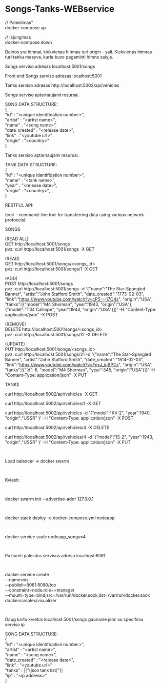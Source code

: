 # Songs-Tanks-WEBservice

// Paleidimas" <br>
docker-compose up<br>

// Isjungimas <br>
docker-compose down<br>

Dainos yra himnai, kiekvienas himnas turi origin - sali. Kiekvienas himnas turi tanku masyva, kurie buvo pagaminti himno salyje.

Songs serviso adresas localhost:5001/songs <br>

Front end Songs serviso adresas localhost:5001 <br>

Tanks serviso adresas http://localhost:5002/api/vehicles

Songs serviso aptarnaujami resursai. <br>

SONG DATA STRUCTURE: <br>
{ <br>
  "id" : "\<unique identification number\>", <br>
  "artist" : "\<artist name\>", <br>
  "name" : "\<song name\>", <br>
  "date_created" : "\<release date\>", <br>
  "link" : "\<youtube url\>" <br>
  "origin" : "\<country\>" <br>
}<br>

Tanks serviso aptarnaujami resursai. <br>

TANK DATA STRUCTURE: <br>
{ <br>
  "id" : "\<unique identification number\>", <br>
  "name" : "\<tank name\>", <br>
  "year" : "\<release date\>", <br>
  "origin" : "\<country\>", <br>
}<br>

RESTFUL API: <br>

(curl - command-line tool for transferring data using various network protocols) <br>

SONGS <br>

(READ ALL) <br>
GET http://localhost:5001/songs <br>
pvz: curl http://localhost:5001/songs -X GET <br>

(READ) <br>
GET http://localhost:5001/songs/<songs_id> <br>
pvz: curl http://localhost:5001/songs/1 -X GET <br>

(ADD) <br>
POST http://localhost:5001/songs <br>
pvz: curl http://localhost:5001/songs -d '{"name":"The Star-Spangled Banner", "artist":"John Stafford Smith", "date_created":"1773-02-03", "link":"https://www.youtube.com/watch?v=cP5---17O4s", "origin":"USA", "tanks":[{"model":"M4 Sherman", "year":1943, "origin":"USA"}, {"model":"T34 Calliope", "year":1944, "origin":"USA"}]}' -H "Content-Type: application/json" -X POST <br>

(REMOVE) <br>
DELETE http://localhost:5001/songs/<songs_id> <br>
pvz: curl http://localhost:5001/songs/12 -X DELETE <br>

(UPDATE) <br>
PUT http://localhost:5001/songs/<songs_id> <br>
pvz: curl http://localhost:5001/songs/21 -d '{"name":"The Star-Spangled Banner", "artist":"John Stafford Smith", "date_created":"1814-02-03", "link":"https://www.youtube.com/watch?v=FqxJ_iuBPCs", "origin":"USA", "tanks":[{"id": 6, "model":"M4 Sherman", "year":345, "origin":"USA"}]}' -H "Content-Type: application/json" -X PUT <br>

TANKS <br>

curl http://localhost:5002/api/vehicles -X GET

curl http://localhost:5002/api/vehicles/1 -X GET

curl http://localhost:5002/api/vehicles -d '{"model":"KV-2", "year":1940, "origin":"USSR" }' -H "Content-Type: application/json" -X POST

curl http://localhost:5002/api/vehicles/4 -X DELETE

curl http://localhost:5002/api/vehicles/4 -d '{"model":"IS-2", "year":1943, "origin":"USSR" }' -H "Content-Type: application/json" -X PUT


<br>

Load balancer -> docker swarm

<br>

Kviesti:

<br>

docker swarm init --advertise-addr 127.0.0.1

<br>

docker stack deploy -c docker-compose.yml nodeapp

<br>

docker service scale nodeapp_songs=4

<br>

Paziureti paleistus servisus adresu localhost:8081

<br>

docker service create \
  --name=viz \
  --publish=8081:8080/tcp \
  --constraint=node.role==manager \
  --mount=type=bind,src=/var/run/docker.sock,dst=/var/run/docker.sock \
  dockersamples/visualizer
  
  <br>
  
  Daug kartu kvietus localhost:5001/songs gauname json su specifiniu serviso ip
  
  SONG DATA STRUCTURE: <br>
{ <br>
  "id" : "\<unique identification number\>", <br>
  "artist" : "\<artist name\>", <br>
  "name" : "\<song name\>", <br>
  "date_created" : "\<release date\>", <br>
  "link" : "\<youtube url\>" <br>
  "tanks" : [{"(json tank list)"}] <br>
  "ip" : "\<ip address\>" <br>
}<br>
